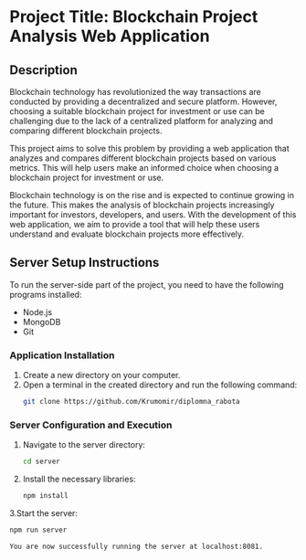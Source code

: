 # Project Title: Blockchain Project Analysis Web Application

## Description
Blockchain technology has revolutionized the way transactions are conducted by providing a decentralized and secure platform. However, choosing a suitable blockchain project for investment or use can be challenging due to the lack of a centralized platform for analyzing and comparing different blockchain projects.

This project aims to solve this problem by providing a web application that analyzes and compares different blockchain projects based on various metrics. This will help users make an informed choice when choosing a blockchain project for investment or use.

Blockchain technology is on the rise and is expected to continue growing in the future. This makes the analysis of blockchain projects increasingly important for investors, developers, and users. With the development of this web application, we aim to provide a tool that will help these users understand and evaluate blockchain projects more effectively.

## Server Setup Instructions

To run the server-side part of the project, you need to have the following programs installed:
- Node.js
- MongoDB
- Git

### Application Installation
1. Create a new directory on your computer.
2. Open a terminal in the created directory and run the following command:
   ```sh
   git clone https://github.com/Krumomir/diplomna_rabota

### Server Configuration and Execution
1. Navigate to the server directory:
   ```sh
   cd server
2. Install the necessary libraries:
   ```sh
   npm install
3.Start the server:
   ```sh
   npm run server

You are now successfully running the server at localhost:8081.

